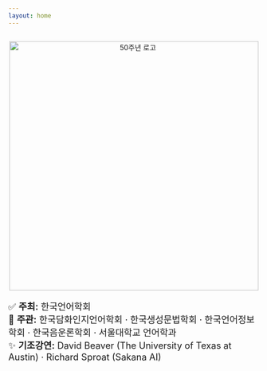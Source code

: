 ```yaml
---
layout: home
---
```


<!-- 이미지 정중앙 정렬 -->
<div style="text-align: center; margin-top: 2em;">
  <img src="{{ '/assets/img/50th_logo.jpg' | relative_url }}" alt="50주년 로고" style="max-width: 100%; width: 500px;">
</div>

<p style="font-size: 1.3em;">
  ✅ <strong>주최:</strong> 한국언어학회<br>
  🤝 <strong>주관:</strong> 한국담화인지언어학회 · 한국생성문법학회 · 한국언어정보학회 · 한국음운론학회 · 서울대학교 언어학과<br>
  ✨ <strong>기조강연:</strong> David Beaver (The University of Texas at Austin) · Richard Sproat (Sakana AI)
</p>

